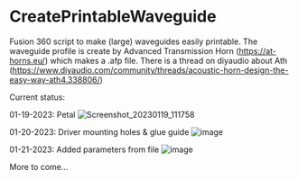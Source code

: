 # CreatePrintableWaveguide

Fusion 360 script to make (large) waveguides easily printable. The waveguide profile is create by Advanced Transmission Horn (https://at-horns.eu/) which makes a .afp file.
There is a thread on diyaudio about Ath (https://www.diyaudio.com/community/threads/acoustic-horn-design-the-easy-way-ath4.338806/)

Current status:

01-19-2023: Petal
![Screenshot_20230119_111758](https://user-images.githubusercontent.com/44003942/213574790-abd2473b-97b5-438c-bc57-b0de4a11ff13.png)

01-20-2023: Driver mounting holes & glue guide
![image](https://user-images.githubusercontent.com/44003942/213812553-c574785c-e9ea-44f2-af94-7911fdec15be.png)

01-21-2023: Added parameters from file
![image](https://user-images.githubusercontent.com/44003942/213865302-409682d7-2b58-4e13-9a36-2aefd52325eb.png)



More to come...
